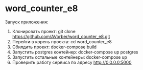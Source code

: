 # word_counter_e8
Запуск приложения:
1. Клонировать проект: git clone https://github.com/AVorber/word_counter_e8.git
2. Перейти в корень проекта: cd word_counter_e8
3. Сбилдить проект: docker-compose build
4. Запустить postgres контейнер: docker-compose up postgres
5. Запустить остальные контейнеры: docker-compose up
6. Проверить работу сервиса по адресу http://0.0.0.0:5000
